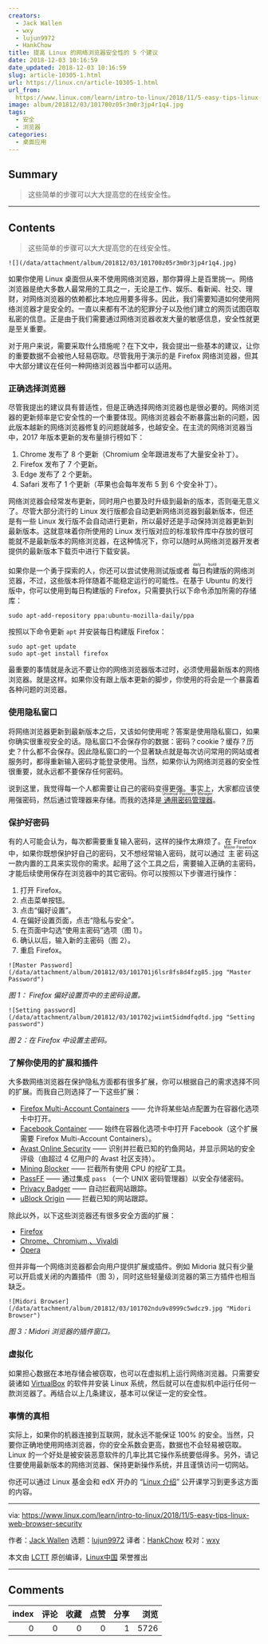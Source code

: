 ```yaml
---
creators:
  - Jack Wallen
  - wxy
  - lujun9972
  - HankChow
title: 提高 Linux 的网络浏览器安全性的 5 个建议
date: 2018-12-03 10:16:59
date_updated: 2018-12-03 10:16:59
slug: article-10305-1.html
url: https://linux.cn/article-10305-1.html
url_from: 
  https://www.linux.com/learn/intro-to-linux/2018/11/5-easy-tips-linux-web-browser-security
image: album/201812/03/101700z05r3m0r3jp4r1q4.jpg
tags:
  - 安全
  - 浏览器
categories:
  - 桌面应用
---
```


## Summary

> 这些简单的步骤可以大大提高您的在线安全性。

***

<!-- more -->

## Contents

> 
> 这些简单的步骤可以大大提高您的在线安全性。
> 
> 
> 

`![](/data/attachment/album/201812/03/101700z05r3m0r3jp4r1q4.jpg)`

如果你使用 Linux 桌面但从来不使用网络浏览器，那你算得上是百里挑一。网络浏览器是绝大多数人最常用的工具之一，无论是工作、娱乐、看新闻、社交、理财，对网络浏览器的依赖都比本地应用要多得多。因此，我们需要知道如何使用网络浏览器才是安全的。一直以来都有不法的犯罪分子以及他们建立的网页试图窃取私密的信息。正是由于我们需要通过网络浏览器收发大量的敏感信息，安全性就更是至关重要。

对于用户来说，需要采取什么措施呢？在下文中，我会提出一些基本的建议，让你的重要数据不会被他人轻易窃取。尽管我用于演示的是 Firefox 网络浏览器，但其中大部分建议在任何一种网络浏览器当中都可以适用。

### 正确选择浏览器

尽管我提出的建议具有普适性，但是正确选择网络浏览器也是很必要的。网络浏览器的更新频率是它安全性的一个重要体现。网络浏览器会不断暴露出新的问题，因此版本越新的网络浏览器修复的问题就越多，也越安全。在主流的网络浏览器当中，2017 年版本更新的发布量排行榜如下：

1. Chrome 发布了 8 个更新（Chromium 全年跟进发布了大量安全补丁）。
2. Firefox 发布了 7 个更新。
3. Edge 发布了 2 个更新。
4. Safari 发布了 1 个更新（苹果也会每年发布 5 到 6 个安全补丁）。

网络浏览器会经常发布更新，同时用户也要及时升级到最新的版本，否则毫无意义了。尽管大部分流行的 Linux 发行版都会自动更新网络浏览器到最新版本，但还是有一些 Linux 发行版不会自动进行更新，所以最好还是手动保持浏览器更新到最新版本。这就意味着你所使用的 Linux 发行版对应的标准软件库中存放的很可能就不是最新版本的网络浏览器，在这种情况下，你可以随时从网络浏览器开发者提供的最新版本下载页中进行下载安装。

如果你是一个勇于探索的人，你还可以尝试使用测试版或者<ruby> 每日构建 <rt>  daily build </rt></ruby>版的网络浏览器，不过，这些版本将伴随着不能稳定运行的可能性。在基于 Ubuntu 的发行版中，你可以使用到每日构建版的 Firefox，只需要执行以下命令添加所需的存储库：

```shell
sudo apt-add-repository ppa:ubuntu-mozilla-daily/ppa
```

按照以下命令更新 `apt` 并安装每日构建版 Firefox：

```shell
sudo apt-get update
sudo apt-get install firefox
```

最重要的事情就是永远不要让你的网络浏览器版本过时，必须使用最新版本的网络浏览器。就是这样。如果你没有跟上版本更新的脚步，你使用的将会是一个暴露着各种问题的浏览器。

### 使用隐私窗口

将网络浏览器更新到最新版本之后，又该如何使用呢？答案是使用隐私窗口，如果你确实很重视安全的话。隐私窗口不会保存你的数据：密码？cookie？缓存？历史？什么都不会保存。因此隐私窗口的一个显著缺点就是每次访问常用的网站或者服务时，都得重新输入密码才能登录使用。当然，如果你认为网络浏览器的安全性很重要，就永远都不要保存任何密码。

说到这里，我觉得每一个人都需要让自己的密码变得更强。事实上，大家都应该使用强密码，然后通过管理器来存储。而我的选择是[<ruby> 通用密码管理器 <rt>  Universal Password Manager </rt></ruby>](http://upm.sourceforge.net/)。

### 保护好密码

有的人可能会认为，每次都需要重复输入密码，这样的操作太麻烦了。在 Firefox 中，如果你既想保护好自己的密码，又不想经常输入密码，就可以通过<ruby> 主密码 <rt>  Master Password </rt></ruby>这一款内置的工具来实现你的需求。起用了这个工具之后，需要输入正确的主密码，才能后续使用保存在浏览器中的其它密码。你可以按照以下步骤进行操作：

1. 打开 Firefox。
2. 点击菜单按钮。
3. 点击“偏好设置”。
4. 在偏好设置页面，点击“隐私与安全”。
5. 在页面中勾选“使用主密码”选项（图 1）。
6. 确认以后，输入新的主密码（图 2）。
7. 重启 Firefox。

`![Master Password](/data/attachment/album/201812/03/101701j6lsr8fs8d4fzg85.jpg "Master Password")`

*图 1： Firefox 偏好设置页中的主密码设置。*

`![Setting password](/data/attachment/album/201812/03/101702jwiimt5idmdfqdtd.jpg "Setting password")`

*图 2：在 Firefox 中设置主密码。*

### 了解你使用的扩展和插件

大多数网络浏览器在保护隐私方面都有很多扩展，你可以根据自己的需求选择不同的扩展。而我自己则选择了一下这些扩展：

* [Firefox Multi-Account Containers](https://addons.mozilla.org/en-US/firefox/addon/multi-account-containers/?src=search) —— 允许将某些站点配置为在容器化选项卡中打开。
* [Facebook Container](https://addons.mozilla.org/en-US/firefox/addon/facebook-container/?src=search) —— 始终在容器化选项卡中打开 Facebook（这个扩展需要 Firefox Multi-Account Containers）。
* [Avast Online Security](https://addons.mozilla.org/en-US/firefox/addon/avast-online-security/?src=search) —— 识别并拦截已知的钓鱼网站，并显示网站的安全评级（由超过 4 亿用户的 Avast 社区支持）。
* [Mining Blocker](https://addons.mozilla.org/en-US/firefox/addon/miningblocker/?src=search) —— 拦截所有使用 CPU 的挖矿工具。
* [PassFF](https://addons.mozilla.org/en-US/firefox/addon/passff/?src=search) —— 通过集成 `pass` （一个 UNIX 密码管理器）以安全存储密码。
* [Privacy Badger](https://addons.mozilla.org/en-US/firefox/addon/privacy-badger17/) —— 自动拦截网站跟踪。
* [uBlock Origin](https://addons.mozilla.org/en-US/firefox/addon/ublock-origin/?src=search) —— 拦截已知的网站跟踪。

除此以外，以下这些浏览器还有很多安全方面的扩展：

* [Firefox](https://addons.mozilla.org/en-US/firefox/search/?q=security)
* [Chrome、Chromium,、Vivaldi](https://chrome.google.com/webstore/search/security)
* [Opera](https://addons.opera.com/en/search/?query=security)

但并非每一个网络浏览器都会向用户提供扩展或插件。例如 Midoria 就只有少量可以开启或关闭的内置插件（图 3），同时这些轻量级浏览器的第三方插件也相当缺乏。

`![Midori Browser](/data/attachment/album/201812/03/101702ndu9v8999c5wdcz9.jpg "Midori Browser")`

*图 3：Midori 浏览器的插件窗口。*

### 虚拟化

如果担心数据在本地存储会被窃取，也可以在虚拟机上运行网络浏览器。只需要安装诸如 [VirtualBox](https://www.virtualbox.org/) 的软件并安装 Linux 系统，然后就可以在虚拟机中运行任何一款浏览器了。再结合以上几条建议，基本可以保证一定的安全性。

### 事情的真相

实际上，如果你的机器连接到互联网，就永远不能保证 100% 的安全。当然，只要你正确地使用网络浏览器，你的安全系数会更高，数据也不会轻易被窃取。Linux 的一个好处是被安装恶意软件的几率比其它操作系统要低得多。另外，请记住要使用最新版本的网络浏览器、保持更新操作系统，并且谨慎访问一切网站。

你还可以通过 Linux 基金会和 edX 开办的 “[Linux 介绍](https://training.linuxfoundation.org/linux-courses/system-administration-training/introduction-to-linux)” 公开课学习到更多这方面的内容。

---

via: <https://www.linux.com/learn/intro-to-linux/2018/11/5-easy-tips-linux-web-browser-security>

作者：[Jack Wallen](https://www.linux.com/users/jlwallen) 选题：[lujun9972](https://github.com/lujun9972) 译者：[HankChow](https://github.com/HankChow) 校对：[wxy](https://github.com/wxy)

本文由 [LCTT](https://github.com/LCTT/TranslateProject) 原创编译，[Linux中国](https://linux.cn/) 荣誉推出

***

## Comments


|   index |   评论 |   收藏 |   点赞 |   分享 |   浏览 |
|--------:|-------:|-------:|-------:|-------:|-------:|
|       0 |      0 |      0 |      0 |      1 |   5726 |
